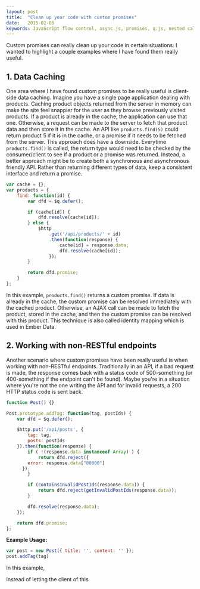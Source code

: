 ```yaml
---
layout: post
title:  "Clean up your code with custom promises"
date:   2015-02-06
keywords: JavaScript flow control, async.js, promises, q.js, nested callback functions, callback hell, asynchronous programming in JavaScript, AJAX
---
```


Custom promises can really clean up your code in certain situations. I wanted to highlight a couple examples where I have found them really useful.

## 1. Data Caching

One area where I have found custom promises to be really useful is client-side data caching. Imagine you have a single page application dealing with products. Caching product objects returned from the server in memory can make the site feel snappier for the user as they browse previously visited products. If a product is already in the cache, the application can use that one. Otherwise, a request can be made to the server to fetch that product data and then store it in the cache. An API like `products.find(5)` could return product 5 if it is in the cache, or a promise if it needs to be fetched from the server. This approach does have a downside. Everytime `products.find()` is called, the return type would need to be checked by the consumer/client to see if a product or a promise was returned. Instead, a better approach might be to create both a synchronous and asynchronous friendly API. Rather than returning different types of data, keep a consistent interface and return a promise.

```js
var cache = {};
var products = {
	find: function(id) {
		var dfd = $q.defer();

		if (cache[id]) {
			dfd.resolve(cache[id]);
		} else {
			$http
				.get('/api/products/' + id)
				.then(function(response) {
					cache[id] = response.data;
					dfd.resolve(cache[id]);
				});
		}

		return dfd.promise;
	}
};
```

In this example, `products.find()` returns a custom promise. If data is already in the cache, the custom promise can be resolved immediately with the cached product. Otherwise, an AJAX call can be made to fetch the product, stored in the cache, and then the custom promise can be resolved with this product. This technique is also called identity mapping which is used in Ember Data.


## 2. Working with non-RESTful endpoints

Another scenario where custom promises have been really useful is when working with non-RESTful endpoints. Traditionally in an API, if a bad request is made, the response comes back with a status code of 500-something (or 400-something if the endpoint can't be found). Maybe you're in a situation where you're not the one writing the API and for invalid requests, a 200 HTTP status code is sent back. 

```js
function Post() {}

Post.prototype.addTag: function(tag, postIds) {
	var dfd = $q.defer();

	$http.put('/api/posts', {
		tag: tag,
		posts: postIds
	}).then(function(response) {
		if ( !(response.data instanceof Array) ) {
			return dfd.reject({
        error: response.data["00000"]
      });
		}

		if (containsInvalidPostIds(response.data)) {
			return dfd.reject(getInvalidPostIds(response.data));
		}

		dfd.resolve(response.data);
	});

	return dfd.promise;
};
```

__Example Usage:__

```js
var post = new Post({ title: '', content: '' });
post.addTag(tag)
```

In this example, 

Instead of letting the client of this